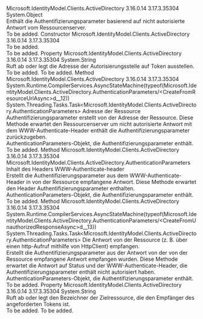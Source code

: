 <Type Name="AuthenticationParameters" FullName="Microsoft.IdentityModel.Clients.ActiveDirectory.AuthenticationParameters">
  <TypeSignature Language="C#" Value="public sealed class AuthenticationParameters" />
  <TypeSignature Language="ILAsm" Value=".class public auto ansi sealed beforefieldinit AuthenticationParameters extends System.Object" />
  <TypeSignature Language="DocId" Value="T:Microsoft.IdentityModel.Clients.ActiveDirectory.AuthenticationParameters" />
  <TypeSignature Language="VB.NET" Value="Public NotInheritable Class AuthenticationParameters" />
  <TypeSignature Language="F#" Value="type AuthenticationParameters = class" />
  <AssemblyInfo>
    <AssemblyName>Microsoft.IdentityModel.Clients.ActiveDirectory</AssemblyName>
    <AssemblyVersion>3.16.0.14</AssemblyVersion>
    <AssemblyVersion>3.17.3.35304</AssemblyVersion>
  </AssemblyInfo>
  <Base>
    <BaseTypeName>System.Object</BaseTypeName>
  </Base>
  <Interfaces />
  <Docs>
    <summary>
            Enthält die Authentifizierungsparameter basierend auf nicht autorisierte Antwort vom Ressourcenserver.
            </summary>
    <remarks>To be added.</remarks>
  </Docs>
  <Members>
    <Member MemberName=".ctor">
      <MemberSignature Language="C#" Value="public AuthenticationParameters ();" />
      <MemberSignature Language="ILAsm" Value=".method public hidebysig specialname rtspecialname instance void .ctor() cil managed" />
      <MemberSignature Language="DocId" Value="M:Microsoft.IdentityModel.Clients.ActiveDirectory.AuthenticationParameters.#ctor" />
      <MemberSignature Language="VB.NET" Value="Public Sub New ()" />
      <MemberType>Constructor</MemberType>
      <AssemblyInfo>
        <AssemblyName>Microsoft.IdentityModel.Clients.ActiveDirectory</AssemblyName>
        <AssemblyVersion>3.16.0.14</AssemblyVersion>
        <AssemblyVersion>3.17.3.35304</AssemblyVersion>
      </AssemblyInfo>
      <Parameters />
      <Docs>
        <summary>To be added.</summary>
        <remarks>To be added.</remarks>
      </Docs>
    </Member>
    <Member MemberName="Authority">
      <MemberSignature Language="C#" Value="public string Authority { get; set; }" />
      <MemberSignature Language="ILAsm" Value=".property instance string Authority" />
      <MemberSignature Language="DocId" Value="P:Microsoft.IdentityModel.Clients.ActiveDirectory.AuthenticationParameters.Authority" />
      <MemberSignature Language="VB.NET" Value="Public Property Authority As String" />
      <MemberSignature Language="F#" Value="member this.Authority : string with get, set" Usage="Microsoft.IdentityModel.Clients.ActiveDirectory.AuthenticationParameters.Authority" />
      <MemberType>Property</MemberType>
      <AssemblyInfo>
        <AssemblyName>Microsoft.IdentityModel.Clients.ActiveDirectory</AssemblyName>
        <AssemblyVersion>3.16.0.14</AssemblyVersion>
        <AssemblyVersion>3.17.3.35304</AssemblyVersion>
      </AssemblyInfo>
      <ReturnValue>
        <ReturnType>System.String</ReturnType>
      </ReturnValue>
      <Docs>
        <summary>
            Ruft ab oder legt die Adresse der Autorisierungsstelle auf Token ausstellen.
            </summary>
        <value>To be added.</value>
        <remarks>To be added.</remarks>
      </Docs>
    </Member>
    <Member MemberName="CreateFromResourceUrlAsync">
      <MemberSignature Language="C#" Value="public static System.Threading.Tasks.Task&lt;Microsoft.IdentityModel.Clients.ActiveDirectory.AuthenticationParameters&gt; CreateFromResourceUrlAsync (Uri resourceUrl);" />
      <MemberSignature Language="ILAsm" Value=".method public static hidebysig class System.Threading.Tasks.Task`1&lt;class Microsoft.IdentityModel.Clients.ActiveDirectory.AuthenticationParameters&gt; CreateFromResourceUrlAsync(class System.Uri resourceUrl) cil managed" />
      <MemberSignature Language="DocId" Value="M:Microsoft.IdentityModel.Clients.ActiveDirectory.AuthenticationParameters.CreateFromResourceUrlAsync(System.Uri)" />
      <MemberSignature Language="VB.NET" Value="Public Shared Function CreateFromResourceUrlAsync (resourceUrl As Uri) As Task(Of AuthenticationParameters)" />
      <MemberSignature Language="F#" Value="static member CreateFromResourceUrlAsync : Uri -&gt; System.Threading.Tasks.Task&lt;Microsoft.IdentityModel.Clients.ActiveDirectory.AuthenticationParameters&gt;" Usage="Microsoft.IdentityModel.Clients.ActiveDirectory.AuthenticationParameters.CreateFromResourceUrlAsync resourceUrl" />
      <MemberType>Method</MemberType>
      <AssemblyInfo>
        <AssemblyName>Microsoft.IdentityModel.Clients.ActiveDirectory</AssemblyName>
        <AssemblyVersion>3.16.0.14</AssemblyVersion>
        <AssemblyVersion>3.17.3.35304</AssemblyVersion>
      </AssemblyInfo>
      <Attributes>
        <Attribute>
          <AttributeName>System.Runtime.CompilerServices.AsyncStateMachine(typeof(Microsoft.IdentityModel.Clients.ActiveDirectory.AuthenticationParameters/&lt;CreateFromResourceUrlAsync&gt;d__12))</AttributeName>
        </Attribute>
      </Attributes>
      <ReturnValue>
        <ReturnType>System.Threading.Tasks.Task&lt;Microsoft.IdentityModel.Clients.ActiveDirectory.AuthenticationParameters&gt;</ReturnType>
      </ReturnValue>
      <Parameters>
        <Parameter Name="resourceUrl" Type="System.Uri" />
      </Parameters>
      <Docs>
        <param name="resourceUrl">Adresse der Ressource</param>
        <summary>
            Authentifizierungsparameter erstellt von der Adresse der Ressource. Diese Methode erwartet den Ressourcenserver um nicht autorisierte Antwort mit dem WWW-Authenticate-Header enthält die Authentifizierungsparameter zurückzugeben.
            </summary>
        <returns>AuthenticationParameters-Objekt, die Authentifizierungsparameter enthält.</returns>
        <remarks>To be added.</remarks>
      </Docs>
    </Member>
    <Member MemberName="CreateFromResponseAuthenticateHeader">
      <MemberSignature Language="C#" Value="public static Microsoft.IdentityModel.Clients.ActiveDirectory.AuthenticationParameters CreateFromResponseAuthenticateHeader (string authenticateHeader);" />
      <MemberSignature Language="ILAsm" Value=".method public static hidebysig class Microsoft.IdentityModel.Clients.ActiveDirectory.AuthenticationParameters CreateFromResponseAuthenticateHeader(string authenticateHeader) cil managed" />
      <MemberSignature Language="DocId" Value="M:Microsoft.IdentityModel.Clients.ActiveDirectory.AuthenticationParameters.CreateFromResponseAuthenticateHeader(System.String)" />
      <MemberSignature Language="VB.NET" Value="Public Shared Function CreateFromResponseAuthenticateHeader (authenticateHeader As String) As AuthenticationParameters" />
      <MemberSignature Language="F#" Value="static member CreateFromResponseAuthenticateHeader : string -&gt; Microsoft.IdentityModel.Clients.ActiveDirectory.AuthenticationParameters" Usage="Microsoft.IdentityModel.Clients.ActiveDirectory.AuthenticationParameters.CreateFromResponseAuthenticateHeader authenticateHeader" />
      <MemberType>Method</MemberType>
      <AssemblyInfo>
        <AssemblyName>Microsoft.IdentityModel.Clients.ActiveDirectory</AssemblyName>
        <AssemblyVersion>3.16.0.14</AssemblyVersion>
        <AssemblyVersion>3.17.3.35304</AssemblyVersion>
      </AssemblyInfo>
      <ReturnValue>
        <ReturnType>Microsoft.IdentityModel.Clients.ActiveDirectory.AuthenticationParameters</ReturnType>
      </ReturnValue>
      <Parameters>
        <Parameter Name="authenticateHeader" Type="System.String" />
      </Parameters>
      <Docs>
        <param name="authenticateHeader">Inhalt des Headers WWW-Authenticate-header</param>
        <summary>
            Erstellt die Authentifizierungsparameter aus dem WWW-Authenticate-Header in von der Ressource empfangene Antwort. Diese Methode erwartet den Header Authentifizierungsparameter enthalten.
            </summary>
        <returns>AuthenticationParameters-Objekt, die Authentifizierungsparameter enthält.</returns>
        <remarks>To be added.</remarks>
      </Docs>
    </Member>
    <Member MemberName="CreateFromUnauthorizedResponseAsync">
      <MemberSignature Language="C#" Value="public static System.Threading.Tasks.Task&lt;Microsoft.IdentityModel.Clients.ActiveDirectory.AuthenticationParameters&gt; CreateFromUnauthorizedResponseAsync (System.Net.Http.HttpResponseMessage responseMessage);" />
      <MemberSignature Language="ILAsm" Value=".method public static hidebysig class System.Threading.Tasks.Task`1&lt;class Microsoft.IdentityModel.Clients.ActiveDirectory.AuthenticationParameters&gt; CreateFromUnauthorizedResponseAsync(class System.Net.Http.HttpResponseMessage responseMessage) cil managed" />
      <MemberSignature Language="DocId" Value="M:Microsoft.IdentityModel.Clients.ActiveDirectory.AuthenticationParameters.CreateFromUnauthorizedResponseAsync(System.Net.Http.HttpResponseMessage)" />
      <MemberSignature Language="VB.NET" Value="Public Shared Function CreateFromUnauthorizedResponseAsync (responseMessage As HttpResponseMessage) As Task(Of AuthenticationParameters)" />
      <MemberSignature Language="F#" Value="static member CreateFromUnauthorizedResponseAsync : System.Net.Http.HttpResponseMessage -&gt; System.Threading.Tasks.Task&lt;Microsoft.IdentityModel.Clients.ActiveDirectory.AuthenticationParameters&gt;" Usage="Microsoft.IdentityModel.Clients.ActiveDirectory.AuthenticationParameters.CreateFromUnauthorizedResponseAsync responseMessage" />
      <MemberType>Method</MemberType>
      <AssemblyInfo>
        <AssemblyName>Microsoft.IdentityModel.Clients.ActiveDirectory</AssemblyName>
        <AssemblyVersion>3.16.0.14</AssemblyVersion>
        <AssemblyVersion>3.17.3.35304</AssemblyVersion>
      </AssemblyInfo>
      <Attributes>
        <Attribute>
          <AttributeName>System.Runtime.CompilerServices.AsyncStateMachine(typeof(Microsoft.IdentityModel.Clients.ActiveDirectory.AuthenticationParameters/&lt;CreateFromUnauthorizedResponseAsync&gt;d__13))</AttributeName>
        </Attribute>
      </Attributes>
      <ReturnValue>
        <ReturnType>System.Threading.Tasks.Task&lt;Microsoft.IdentityModel.Clients.ActiveDirectory.AuthenticationParameters&gt;</ReturnType>
      </ReturnValue>
      <Parameters>
        <Parameter Name="responseMessage" Type="System.Net.Http.HttpResponseMessage" />
      </Parameters>
      <Docs>
        <param name="responseMessage">Die Antwort von der Ressource (z. B. über einen http-Aufruf mithilfe von HttpClient) empfangen.</param>
        <summary>
            Erstellt die Authentifizierungsparameter aus der Antwort von der von der Ressource empfangene Antwort empfangen wurden. Diese Methode erwartet die Antwort auf Status und der WWW-Authenticate-Header, die Authentifizierungsparameter enthält nicht autorisiert haben.</summary>
        <returns>AuthenticationParameters-Objekt, die Authentifizierungsparameter enthält.</returns>
        <remarks>To be added.</remarks>
      </Docs>
    </Member>
    <Member MemberName="Resource">
      <MemberSignature Language="C#" Value="public string Resource { get; set; }" />
      <MemberSignature Language="ILAsm" Value=".property instance string Resource" />
      <MemberSignature Language="DocId" Value="P:Microsoft.IdentityModel.Clients.ActiveDirectory.AuthenticationParameters.Resource" />
      <MemberSignature Language="VB.NET" Value="Public Property Resource As String" />
      <MemberSignature Language="F#" Value="member this.Resource : string with get, set" Usage="Microsoft.IdentityModel.Clients.ActiveDirectory.AuthenticationParameters.Resource" />
      <MemberType>Property</MemberType>
      <AssemblyInfo>
        <AssemblyName>Microsoft.IdentityModel.Clients.ActiveDirectory</AssemblyName>
        <AssemblyVersion>3.16.0.14</AssemblyVersion>
        <AssemblyVersion>3.17.3.35304</AssemblyVersion>
      </AssemblyInfo>
      <ReturnValue>
        <ReturnType>System.String</ReturnType>
      </ReturnValue>
      <Docs>
        <summary>
            Ruft ab oder legt den Bezeichner der Zielressource, die den Empfänger des angeforderten Tokens ist.
            </summary>
        <value>To be added.</value>
        <remarks>To be added.</remarks>
      </Docs>
    </Member>
  </Members>
</Type>